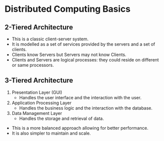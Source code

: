 # Distributed Computing Basics

## 2-Tiered Architecture

- This is a classic client-server system.
- It is modelled as a set of services provided by the servers and a set of clients.
- Clients know Servers but Servers may not know Clients.
- Clients and Servers are logical processes: they could reside on different or same processors.

## 3-Tiered Architecture

1. Presentation Layer (GUI)
    - Handles the user interface and the interaction with the user.
2. Application Processing Layer
    - Handles the business logic and the interaction with the database.
3. Data Management Layer
    - Handles the storage and retrieval of data.

- This is a more balanced approach allowing for better performance.
- It is also simpler to maintain and scale.
